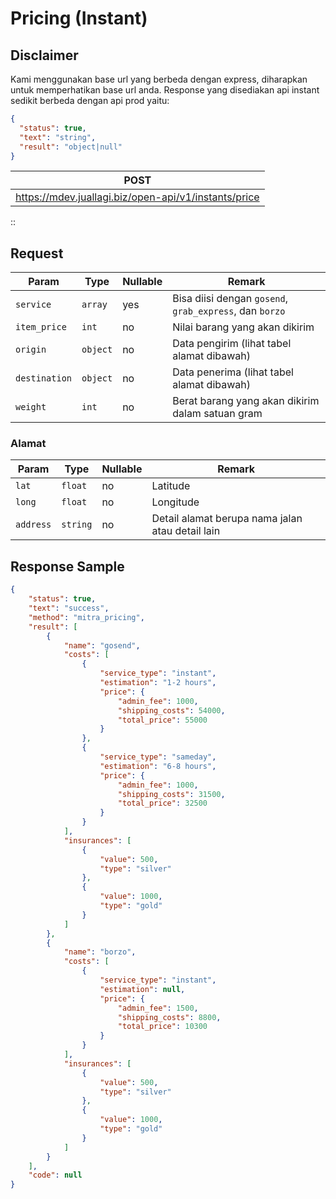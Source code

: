 # Pricing (Instant)

## Disclaimer
Kami menggunakan base url yang berbeda dengan express, diharapkan untuk memperhatikan base url anda. Response yang disediakan api instant sedikit berbeda dengan api prod yaitu:

```json
{
  "status": true,
  "text": "string",
  "result": "object|null"
}
```
POST                                      |
---------------------------------------------------|
https://mdev.juallagi.biz/open-api/v1/instants/price |

::


## Request 
| Param | Type     | Nullable | Remark  |
|---------------|----------|----------|---------------------------------------------------------|
| `service`     | `array`  | yes      | Bisa diisi dengan `gosend`, `grab_express`, dan `borzo` | 
| `item_price`  | `int`    | no       | Nilai barang yang akan dikirim  | 
| `origin`      | `object` | no       | Data pengirim (lihat tabel alamat dibawah)      |
| `destination` | `object` | no       | Data penerima (lihat tabel alamat dibawah)      |
| `weight`      | `int`    | no       | Berat barang yang akan dikirim dalam satuan gram| 

### Alamat

| Param     | Type     | Nullable | Remark   |
|-----------|----------|----------|--------------------------------------------------|
| `lat`     | `float`  | no       | Latitude |
| `long`    | `float`  | no       | Longitude|
| `address` | `string` | no       | Detail alamat berupa nama jalan atau detail lain |


## Response Sample

```json
{
	"status": true,
	"text": "success",
	"method": "mitra_pricing",
	"result": [
		{
			"name": "gosend",
			"costs": [
				{
					"service_type": "instant",
					"estimation": "1-2 hours",
					"price": {
						"admin_fee": 1000,
						"shipping_costs": 54000,
						"total_price": 55000
					}
				},
				{
					"service_type": "sameday",
					"estimation": "6-8 hours",
					"price": {
						"admin_fee": 1000,
						"shipping_costs": 31500,
						"total_price": 32500
					}
				}
			],
			"insurances": [
				{
					"value": 500,
					"type": "silver"
				},
				{
					"value": 1000,
					"type": "gold"
				}
			]
		},
		{
			"name": "borzo",
			"costs": [
				{
					"service_type": "instant",
					"estimation": null,
					"price": {
						"admin_fee": 1500,
						"shipping_costs": 8800,
						"total_price": 10300
					}
				}
			],
			"insurances": [
				{
					"value": 500,
					"type": "silver"
				},
				{
					"value": 1000,
					"type": "gold"
				}
			]
		}
	],
	"code": null
}
```
